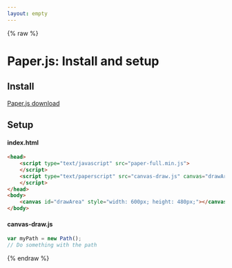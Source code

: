 ```yaml
---
layout: empty
---
```


{% raw %}

# Paper.js: Install and setup

## Install
[Paper.js download](http://paperjs.org/download/)

## Setup
#### index.html
```html
<head>
    <script type="text/javascript" src="paper-full.min.js">
    </script>
    <script type="text/paperscript" src="canvas-draw.js" canvas="drawArea">
    </script>
</head>
<body>
    <canvas id="drawArea" style="width: 600px; height: 480px;"></canvas>
</body>
```

#### canvas-draw.js
```javascript
var myPath = new Path();
// Do something with the path
```

{% endraw %}
